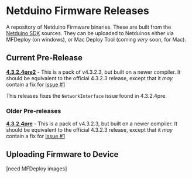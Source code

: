 # Netduino Firmware Releases
A repository of Netduino Firmware binaries. These are built from the [Netduino SDK](https://github.com/WildernessLabs/Netduino_SDK) sources. They can be uploaded to Netduinos either via MFDeploy (on windows), or Mac Deploy Tool (coming _very_ soon, for Mac).

## Current Pre-Release

**[4.3.2.4pre2](Pre-Release/4.3.2.4pre2)** - This is a pack of v4.3.2.3, but built on a newer compiler. It should be equivalent to the official 4.3.2.3 release, except that it _may_ contain a fix for [Issue #1](https://github.com/WildernessLabs/Netduino_SDK/issues/1)

This releases fixes the `NetworkInterface` issue found in 4.3.2.4pre.

### Older Pre-releases

**[4.3.2.4pre](Pre-Release/4.3.2.4pre)** - This is a pack of v4.3.2.3, but built on a newer compiler. It should be equivalent to the official 4.3.2.3 release, except that it _may_ contain a fix for [Issue #1](https://github.com/WildernessLabs/Netduino_SDK/issues/1)

## Uploading Firmware to Device

[need MFDeploy images]